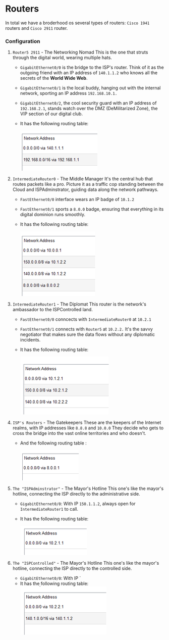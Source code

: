 # Routers 

In total we have a broderhood os several types of routers: `Cisco 1941` routers and  `Cisco 2911` router.


### Configuration

1.  `Router5 2911` - The Networking Nomad
  This is the one that struts through the digital world, wearing multiple hats. 
    -  `GigabitEthernet0/0` is the bridge to the ISP's router. Think of it as the outgoing friend with an IP address of `140.1.1.2` who knows all the secrets of the **World Wide Web**.
    -  `GigabitEthernet0/1` is the local buddy, hanging out with the internal network, sporting an IP address `192.168.10.1.`
    - `GigabitEthernet0/2`, the cool security guard with an IP address of `192.168.2.1`, stands watch over the DMZ (DeMilitarized Zone), the VIP section of our digital club.
    - It has the following routing table:

      ![alt text](assets/router5.png)

1.  `IntermediateRouter0` - The Middle Manager
It's the central hub that routes packets like a pro. Picture it as a traffic cop standing between the Cloud and ISPAdminstrator, guiding data along the network pathways.
      - `FastEthernet0/0` interface wears an IP badge of `10.1.2`
      - `FastEthernet0/1` sports a `8.0.0` badge, ensuring that everything in its digital dominion runs smoothly.
 
     -  It has the following routing table:
  
           ![alt text](assets/router0.png)


3. `IntermediateRouter1` - The Diplomat
This router is the network's ambassador to the ISPControlled land. 
   - `FastEthernet0/0` conncects with `IntermediateRouter0` at `10.2.1` 
   - `FastEthernet0/1` connects with `Router5` at `10.2.2.` It's the savvy negotiator that makes sure the data flows without any diplomatic incidents.
   - It has the following routing table:
  
       ![alt text](assets/Router1.png)

4. `ISP's Routers` - The Gatekeepers
These are the keepers of the Internet realms, with IP addresses like `8.8.8` and `10.0.0`  They decide who gets to cross the bridge into the vast online territories and who doesn't. 

      - And the following routing table :
    
        ![alt text](assets/ispRouting.png)

5. `The "ISPAdminstrator"` - The Mayor's Hotline
This one's like the mayor's hotline, connecting the ISP directly to the administrative side.
    - `GigabitEthernet0/0`: With IP `150.1.1.2`, always open for `IntermediateRouter1` to call.
    - It has the following routing table:
  
       ![alt text](assets/ispadm.png)

6. `The "ISPControlled"` - The Mayor's Hotline
   This one's like the mayor's hotline, connecting the ISP directly to the controlled side.
    - `GigabitEthernet0/0`: With IP `
    - It has the following routing table:
      ![alt text](assets/ispcon.png)